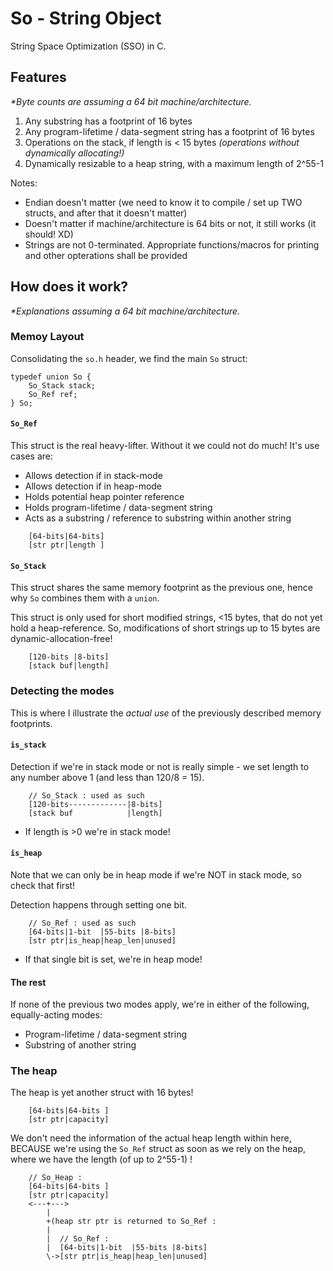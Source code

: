 # So - String Object

String Space Optimization (SSO) in C.

## Features

*\*Byte counts are assuming a 64 bit machine/architecture.*

1. Any substring has a footprint of 16 bytes
2. Any program-lifetime / data-segment string has a footprint of 16 bytes
3. Operations on the stack, if length is < 15 bytes *(operations without dynamically allocating!)*
4. Dynamically resizable to a heap string, with a maximum length of 2^55-1

Notes:

- Endian doesn't matter (we need to know it to compile / set up TWO structs, and after that it doesn't matter)
- Doesn't matter if machine/architecture is 64 bits or not, it still works (it should! XD)
- Strings are not 0-terminated. Appropriate functions/macros for printing and other opterations shall be provided

## How does it work?

*\*Explanations assuming a 64 bit machine/architecture.*

### Memoy Layout

Consolidating the `so.h` header, we find the main `So` struct:

```
typedef union So {
    So_Stack stack;
    So_Ref ref;
} So;
```

#### `So_Ref`

This struct is the real heavy-lifter. Without it we could not do much! It's use cases are:

- Allows detection if in stack-mode
- Allows detection if in heap-mode
- Holds potential heap pointer reference
- Holds program-lifetime / data-segment string
- Acts as a substring / reference to substring within another string

```
    [64-bits|64-bits]
    [str ptr|length ]
```

#### `So_Stack`

This struct shares the same memory footprint as the previous one, hence why `So` combines them with a `union`.

This struct is only used for short modified strings, <15 bytes, that do not yet hold a heap-reference.
So, modifications of short strings up to 15 bytes are dynamic-allocation-free!

```
    [120-bits |8-bits]
    [stack buf|length]
```

### Detecting the modes

This is where I illustrate the *actual use* of the previously described memory footprints.

#### `is_stack`

Detection if we're in stack mode or not is really simple - we set length to any number above 1 (and less than 120/8 = 15).

```
    // So_Stack : used as such
    [120-bits-------------|8-bits]
    [stack buf            |length]
```

- If length is >0 we're in stack mode!

#### `is_heap`

Note that we can only be in heap mode if we're NOT in stack mode, so check that first!

Detection happens through setting one bit.

```
    // So_Ref : used as such
    [64-bits|1-bit  |55-bits |8-bits]
    [str ptr|is_heap|heap_len|unused]
```

- If that single bit is set, we're in heap mode!

#### The rest

If none of the previous two modes apply, we're in either of the following, equally-acting modes:

- Program-lifetime / data-segment string
- Substring of another string

### The heap

The heap is yet another struct with 16 bytes!

```
    [64-bits|64-bits ]
    [str ptr|capacity]
```

We don't need the information of the actual heap length within here, BECAUSE
we're using the `So_Ref` struct as soon as we rely on the heap, where we have
the length (of up to 2^55-1) !

```
    // So_Heap :
    [64-bits|64-bits ]
    [str ptr|capacity]
    <---+--->
        | 
        +(heap str ptr is returned to So_Ref :
        |
        |  // So_Ref :
        |  [64-bits|1-bit  |55-bits |8-bits]
        \->[str ptr|is_heap|heap_len|unused]
```


